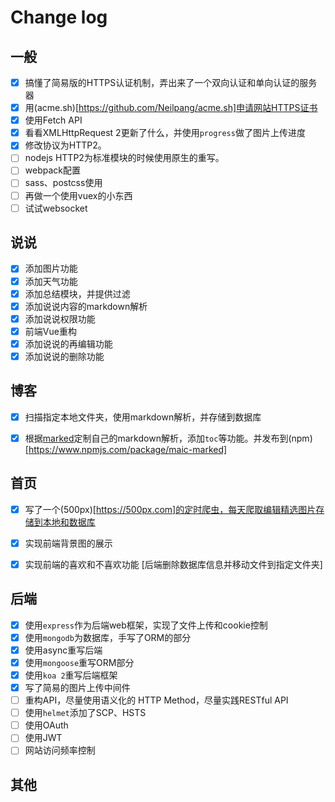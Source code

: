 # Change log
## 一般
- [x] 搞懂了简易版的HTTPS认证机制，弄出来了一个双向认证和单向认证的服务器
- [x] 用(acme.sh)[https://github.com/Neilpang/acme.sh]申请网站HTTPS证书
- [x] 使用Fetch API
- [x] 看看XMLHttpRequest 2更新了什么，并使用`progress`做了图片上传进度
- [x] 修改协议为HTTP2。
- [ ] nodejs HTTP2为标准模块的时候使用原生的重写。
- [ ] webpack配置
- [ ] sass、postcss使用
- [ ] 再做一个使用vuex的小东西
- [ ] 试试websocket

## 说说
- [x] 添加图片功能
- [x] 添加天气功能
- [x] 添加总结模块，并提供过滤
- [x] 添加说说内容的markdown解析
- [x] 添加说说权限功能
- [x] 前端Vue重构
- [x] 添加说说的再编辑功能
- [x] 添加说说的删除功能

## 博客

- [x] 扫描指定本地文件夹，使用markdown解析，并存储到数据库
- [x] 根据[marked](https://github.com/chjj/marked)定制自己的markdown解析，添加`toc`等功能。并发布到(npm)[https://www.npmjs.com/package/maic-marked]


## 首页
- [x] 写了一个(500px)[https://500px.com]的定时爬虫，每天爬取编辑精选图片存储到本地和数据库
- [x] 实现前端背景图的展示
- [x] 实现前端的喜欢和不喜欢功能 [后端删除数据库信息并移动文件到指定文件夹]


## 后端

- [x] 使用`express`作为后端web框架，实现了文件上传和cookie控制
- [x] 使用`mongodb`为数据库，手写了ORM的部分
- [x]  使用async重写后端
- [x]  使用`mongoose`重写ORM部分
- [x]  使用`koa 2`重写后端框架
- [x]  写了简易的图片上传中间件
- [ ]  重构API，尽量使用语义化的 HTTP Method，尽量实践RESTful API
- [ ]  使用`helmet`添加了SCP、HSTS
- [ ]  使用OAuth
- [ ]  使用JWT
- [ ]  网站访问频率控制

## 其他



